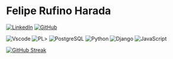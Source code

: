 # Felipe Rufino Harada
[![LinkedIn](https://img.shields.io/badge/LinkedIn-0077B5?style=for-the-badge&logo=linkedin&logoColor=white)](https://www.linkedin.com/in/felipe-harada/) [![GitHub](https://img.shields.io/badge/GitHub-100000?style=for-the-badge&logo=github&logoColor=white)](https://github.com/harada)

![Vscode](https://img.shields.io/badge/Vscode-007ACC?style=for-the-badge&logo=visual-studio-code&logoColor=white)
![PL](https://img.shields.io/badge/PL%2FSQL-FFFFFF?style=for-the-badge&logo=oracle&logoColor=FF0000&labelColor=FFFFFF&color=FF0000)> ![PostgreSQL](https://img.shields.io/badge/PostgreSQL-000?style=for-the-badge&logo=postgresql)
![Python](https://img.shields.io/badge/python-3670A0?style=for-the-badge&logo=python&logoColor=ffdd54) ![Django](https://img.shields.io/badge/django-%23092E20.svg?style=for-the-badge&logo=django&logoColor=white)
![JavaScript](https://img.shields.io/badge/JavaScript-F7DF1E?style=for-the-badge&logo=javascript&logoColor=black)

[![GitHub Streak](https://streak-stats.demolab.com?user=harada)](https://git.io/streak-stats)
